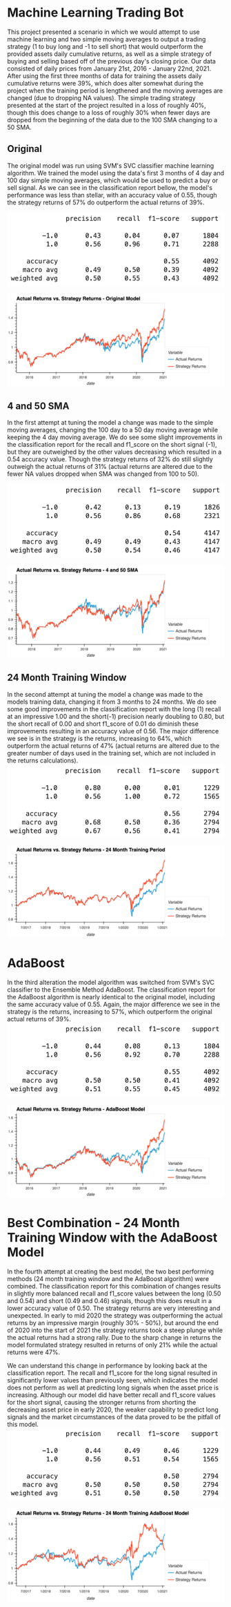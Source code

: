 # Machine Learning Trading Bot
This project presented a scenario in which we would attempt to use machine learning and two simple moving averages to output a trading strategy (1 to buy long and -1 to sell short) that would outperform the provided assets daily cumulative returns, as well as a simple strategy of buying and selling based off of the previous day's closing price. Our data consisted of daily prices from January 21st, 2016 - January 22nd, 2021. After using the first three months of data for training the assets daily cumulative returns were 39%, which does alter somewhat during the project when the training period is lengthened and the moving averages are changed (due to dropping NA values). The simple trading strategy presented at the start of the project resulted in a loss of roughly 40%, though this does change to a loss of roughly 30% when fewer days are dropped from the beginning of the data due to the 100 SMA changing to a 50 SMA. 

## Original 
The original model was run using SVM's SVC classifier machine learning algorithm. We trained the model using the data's first 3 months of 4 day and 100 day simple moving averages, which would be used to predict a buy or sell signal. As we can see in the classification report bellow, the model's performance was less than stellar, with an accuracy value of 0.55, though the strategy returns of 57% do outperform the actual returns of 39%. 

![Classification Report](Images/baseline_report.png)


![Market Returns vs. Strategy Returns](Images/baseline_returns.png)


## 4 and 50 SMA
In the first attempt at tuning the model a change was made to the simple moving averages, changing the 100 day to a 50 day moving average while keeping the 4 day moving average. We do see some slight improvements in the classification report for the recall and f1_score on the short signal (-1), but they are outweighed by the other values decreasing which resulted in a 0.54 accuracy value. Though the strategy returns of 32% do still slightly outweigh the actual returns of 31% (actual returns are altered due to the fewer NA values dropped when SMA was changed from 100 to 50). 

![Classification Report](Images/50window_report.png)


![Market Returns vs. Strategy Returns](Images/50window_returns.png)


## 24 Month Training Window
In the second attempt at tuning the model a change was made to the models training data, changing it from 3 months to 24 months. We do see some good improvements in the classification report with the long (1) recall at an impressive 1.00 and the short(-1) precision nearly doubling to 0.80, but the short recall of 0.00 and short f1_score of 0.01 do diminish these improvements resulting in an accuracy value of 0.56. The major difference we see is in the strategy is the returns, increasing to 64%, which outperform the actual returns of 47% (actual returns are altered due to the greater number of days used in the training set, which are not included in the returns calculations). 
![Classification Report](Images/offset24_report.png)


![Market Returns vs. Strategy Returns](Images/offset24_returns.png)


# AdaBoost
In the third alteration the model algorithm was switched from SVM's SVC classifier to the Ensemble Method AdaBoost. The classification report for the AdaBoost algorithm is nearly identical to the original model, including the same accuracy value of 0.55. Again, the major difference we see in the strategy is the returns, increasing to 57%, which outperform the original actual returns of 39%. 
![Classification Report](Images/ada_report.png)


![Market Returns vs. Strategy Returns](Images/ada_returns.png)


# Best Combination - 24 Month Training Window with the AdaBoost Model
In the fourth attempt at creating the best model, the two best performing methods (24 month training window and the AdaBoost algorithm) were combined. The classification report for this combination of changes results in slightly more balanced recall and f1_score values between the long (0.50 and 0.54) and short (0.49 and 0.46) signals, though this does result in a lower accuracy value of 0.50. The strategy returns are very interesting and unexpected. In early to mid 2020 the strategy was outperforming the actual returns by an impressive margin (roughly 30% - 50%), but around the end of 2020 into the start of 2021 the strategy returns took a steep plunge while the actual returns had a strong rally. Due to the sharp change in returns the model formulated strategy resulted in returns of only 21% while the actual returns were 47%. 

We can understand this change in performance by looking back at the classification report. The recall and f1_score for the long signal resulted in significantly lower values than previously seen, which indicates the model does not perform as well at predicting long signals when the asset price is increasing. Although our model did have better recall and f1_score values for the short signal, causing the stronger returns from shorting the decreasing asset price in early 2020, the weaker capability to predict long signals and the market circumstances of the data proved to be the pitfall of this model. 
![Classification Report](Images/best_report.png)


![Market Returns vs. Strategy Returns](Images/best_returns.png)

